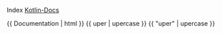 Index
[Kotlin-Docs](./kotlin-docs/)

{{ Documentation | html }}
{{ uper | upercase }}
{{ "uper" | upercase }}
